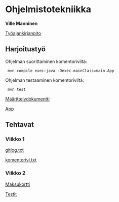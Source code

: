 # Ohjelmistotekniikka
**Ville Manninen**

[Työajankirjanpito](https://github.com/Viltska/ot-harkka/blob/master/dokumentit/tyoaika.md)

## Harjoitustyö
Ohjelman suorittaminen komentoriviltä:

<code> mvn compile exec:java -Dexec.mainClass=main.App </code>

Ohjelman testaaminen komentoriviltä:

<code> mvn test </code>

[Määrittelydokumentti](https://github.com/Viltska/ot-harkka/blob/master/dokumentit/maarittely.md)

[App](https://github.com/Viltska/ot-minesweeper/tree/master/minesweeper)

## Tehtavat

### Viikko 1

[gitlog.txt](https://github.com/Viltska/ot-harkka/blob/master/laskarit/viikko1/gitlog.txt)

[komentorivi.txt](https://github.com/Viltska/ot-harkka/blob/master/laskarit/viikko1/komentorivi.txt)

### Viikko 2
[Maksukortti](https://github.com/Viltska/ot-harkka/tree/master/laskarit/viikko2/Maksukortti)

[Testit](https://github.com/Viltska/ot-harkka/tree/master/laskarit/viikko2/Maksukortti/src/test/java)
